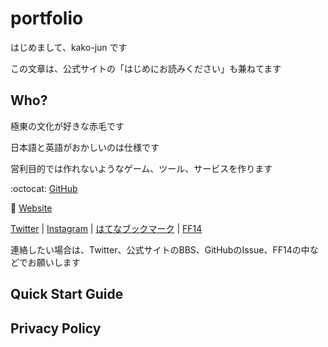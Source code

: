 # portfolio

はじめまして、kako-jun です

この文章は、公式サイトの「はじめにお読みください」も兼ねてます

## Who?

極東の文化が好きな赤毛です

日本語と英語がおかしいのは仕様です

営利目的では作れないようなゲーム、ツール、サービスを作ります

:octocat: [GitHub](https://github.com/kako-jun)

:house_with_garden: [Website](https://llll-ll.com)

[Twitter](https://twitter.com/kako_jun_42) | [Instagram](https://www.instagram.com/kako_jun_42) | [はてなブックマーク](https://b.hatena.ne.jp/kako-jun) | [FF14](https://jp.finalfantasyxiv.com/lodestone/character/39124727/)

連絡したい場合は、Twitter、公式サイトのBBS、GitHubのIssue、FF14の中などでお願いします

## Quick Start Guide

## Privacy Policy


